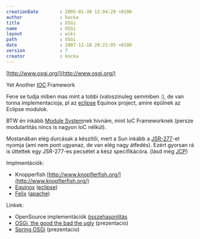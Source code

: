 ```yaml
---
creationDate        : 2005-01-30 12:04:29 +0100 
author              : kocka 
title               : OSGi 
name                : OSGi 
layout              : wiki 
path                : OSGi 
date                : 2007-11-18 20:21:05 +0100 
version             : 7 
creator             : kocka 
---
```

[http://www.osgi.org/](http://www.osgi.org/)

Yet Another [IOC](ioc.html) Framework

Fene se tudja miben mas mint a tobbi (valoszinuleg semmiben :), de van tonna implementacioja, pl az [eclipse](Eclipse.html) Equinox project, amire épülnek az Eclipse modulok.

BTW én inkább [Module System](Module%20System.html)nek hívnám, mint IoC Frameworknek (persze modulartitás nincs is nagyon IoC nélkül). 

Mostanában elég durcásak a készítői, mert a Sun inkább a [JSR-277](JSR-277.html)-et nyomja (ami nem pont ugyanaz, de van elég nagy átfedés). Ezért gyorsan rá is üttettek egy JSR-277-es pecsétet a kész specifikácóra. (lásd még [JCP](jcp.html))

Implmentációk:

*   Knopperfish [http://www.knopflerfish.org/](http://www.knopflerfish.org/)
*   [Equinox](Missing.html) ([eclipse](Eclipse.html))
*   [Felix](Felix.html) ([apache](ASF.html))

Linkek:

*   OpenSource implementációk [összehasonlítás](http://www.pierocampanelli.info/articles/2007/01/22/status-of-opensource-osgi-containers)
*   [OSGi, the good the bad the ugly](http://www.parleys.com/display/PARLEYS/OSGi%2C+the+good+the+bad+the+ugly) (prezentacio)
*   [Spring OSGi](http://www.parleys.com/display/PARLEYS/Spring+OSGi) (prezentacio)


